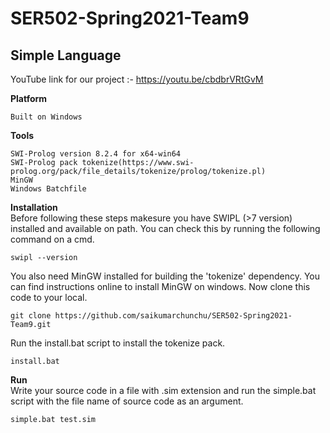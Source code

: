 # SER502-Spring2021-Team9
## Simple Language

YouTube link for our project :- https://youtu.be/cbdbrVRtGvM 

**Platform**
```
Built on Windows
```
**Tools**
```
SWI-Prolog version 8.2.4 for x64-win64
SWI-Prolog pack tokenize(https://www.swi-prolog.org/pack/file_details/tokenize/prolog/tokenize.pl)
MinGW
Windows Batchfile
```
**Installation**<br>
Before following these steps makesure you have SWIPL (>7 version) installed and available on path.
You can check this by running the following command on a cmd.
```
swipl --version
```
You also need MinGW installed for building the 'tokenize' dependency. You can find instructions online to install MinGW on windows. 
Now clone this code to your local.
```
git clone https://github.com/saikumarchunchu/SER502-Spring2021-Team9.git
```
Run the install.bat script to install the tokenize pack.
```
install.bat
```
**Run**<br>
Write your source code in a file with .sim extension and run the simple.bat script with the file name of source code as an argument.
```
simple.bat test.sim
```

